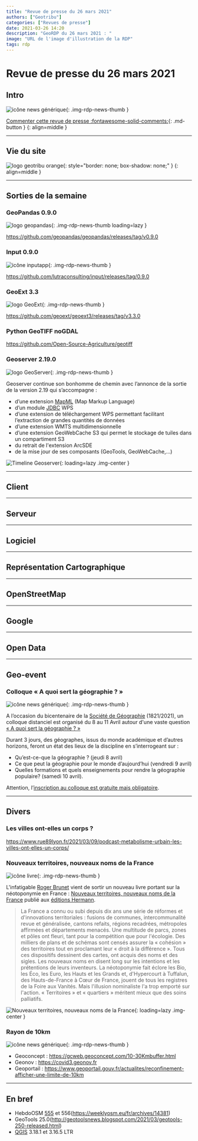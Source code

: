 ```yaml
---
title: "Revue de presse du 26 mars 2021"
authors: ["Geotribu"]
categories: ["Revues de presse"]
date: 2021-03-26 14:20
description: "GeoRDP du 26 mars 2021 : "
image: "URL de l'image d'illustration de la RDP"
tags: rdp
---
```


# Revue de presse du 26 mars 2021

## Intro

![icône news générique](https://cdn.geotribu.fr/img/internal/icons-rdp-news/news.png "News"){: .img-rdp-news-thumb }

[Commenter cette revue de presse :fontawesome-solid-comments:](#__comments){: .md-button }
{: align=middle }

----

## Vie du site

![logo geotribu orange](https://cdn.geotribu.fr/img/internal/charte/geotribu_logo_rectangle_384x80.png "logo geotribu orange"){: style="border: none; box-shadow: none;" }
{: align=middle }

----

## Sorties de la semaine

### GeoPandas 0.9.0

![logo geopandas](https://cdn.geotribu.fr/img/logos-icones/logiciels_librairies/geopandas.png "Logo GeoPandas"){: .img-rdp-news-thumb loading=lazy }

<https://github.com/geopandas/geopandas/releases/tag/v0.9.0>

### Input 0.9.0

![icône inputapp](https://cdn.geotribu.fr/img/logos-icones/logiciels_librairies/input_app.png "Logo application Input"){: .img-rdp-news-thumb }

<https://github.com/lutraconsulting/input/releases/tag/0.9.0>

### GeoExt 3.3

![logo GeoExt](https://cdn.geotribu.fr/img/logos-icones/logiciels_librairies/geoext.png "Logo GeoExt"){: .img-rdp-news-thumb }

<https://github.com/geoext/geoext3/releases/tag/v3.3.0>

### Python GeoTIFF noGDAL

<https://github.com/Open-Source-Agriculture/geotiff>

### Geoserver 2.19.0

![logo GeoServer](https://cdn.geotribu.fr/img/logos-icones/logiciels_librairies/geoserver.png "logo GeoServer"){: .img-rdp-news-thumb }

Geoserver continue son bonhomme de chemin avec l’annonce de la sortie de la version 2.19 qui s’accompagne :

* d’une extension [MapML](https://maps4html.org/MapML/spec/) (Map Markup Language)
* d’un module [JDBC](https://fr.wikipedia.org/wiki/Java_Database_Connectivity) WPS
* d’une extension de téléchargement WPS permettant facilitant l’extraction de grandes quantités de données
* d’une extension WMTS multidimensionnelle
* d’une extension GeoWebCache S3 qui permet le stockage de tuiles dans un compartiment S3
* du retrait de l'extension ArcSDE
* de la mise jour de ses composants (GeoTools, GeoWebCache,…)

![Timeline Geoserver](https://cdn.geotribu.fr/img/articles-blog-rdp/logiciels/Geoserver/geoserver_timeline-base.jpg "Timeline Geoserver"){: loading=lazy .img-center }

----

## Client

----

## Serveur

----

## Logiciel

----

## Représentation Cartographique

----

## OpenStreetMap

----

## Google

----

## Open Data

----

## Geo-event

### Colloque « A quoi sert la géographie ? »

![icône news générique](https://cdn.geotribu.fr/img/internal/icons-rdp-news/news.png "News"){: .img-rdp-news-thumb }

A l’occasion du bicentenaire de la [Société de Géographie](https://socgeo.com) (1821/2021), un colloque distanciel est organisé du 8 au 11 Avril autour d'une vaste question [« A quoi sert la géographie ? »](https://socgeo.com/2021/03/10/8-10-avril-2021-colloque-a-quoi-sert-la-geographie-organise-a-loccasion-du-bicentenaire-de-la-societe-de-geographie/)

Durant 3 jours, des géographes, issus du monde académique et d’autres horizons, feront un état des lieux de la discipline en s’interrogeant sur :

* Qu’est-ce-que la géographie ? (jeudi 8 avril)
* Ce que peut la géographie pour le monde d’aujourd’hui (vendredi 9 avril)
* Quelles formations et quels enseignements pour rendre la géographie populaire? (samedi 10 avril).

Attention, l’[inscription au colloque est gratuite mais obligatoire](https://socgeo.com/wp-content/uploads/2021/03/Bulletin-dinscription-Colloque-GEO21_IDM.pdf).

----

## Divers

### Les villes ont-elles un corps ?

<https://www.rue89lyon.fr/2021/03/09/podcast-metabolisme-urbain-les-villes-ont-elles-un-corps/>

### Nouveaux territoires, nouveaux noms de la France

![icône livre](https://cdn.geotribu.fr/img/logos-icones/divers/livre.png "Logo livre"){: .img-rdp-news-thumb }

L'infatigable [Roger Brunet](https://fr.wikipedia.org/wiki/Roger_Brunet) vient de sortir un nouveau livre portant sur la néotoponymie en France : [Nouveaux territoires, nouveaux noms de la France](https://www.editions-hermann.fr/livre/9791037006288) publié aux [éditions Hermann](https://www.editions-hermann.fr).

>La France a connu ou subi depuis dix ans une série de réformes et d'innovations territoriales : fusions de communes, intercommunalité revue et généralisée, cantons refaits, régions recadrées, métropoles affirmées et départements menacés. Une multitude de parcs, zones et pôles ont fleuri, tant pour la compétition que pour l'écologie. Des milliers de plans et de schémas sont censés assurer la « cohésion » des territoires tout en proclamant leur « droit à la différence ».
Tous ces dispositifs dessinent des cartes, ont acquis des noms et des sigles. Les nouveaux noms en disent long sur les intentions et les prétentions de leurs inventeurs. La néotoponymie fait éclore les Bio, les Éco, les Euro, les Hauts et les Grands et, d'Hypercourt à Tuffalun, des Hauts-de-France à Cœur de France, jouent de tous les registres de la Foire aux Vanités. Mais l'illusion nominaliste l'a trop emporté sur l'action. « Territoires » et « quartiers » méritent mieux que des soins palliatifs.

![Nouveaux territoires, nouveaux noms de la France](https://cdn.geotribu.fr/img/articles-blog-rdp/livres/Nouveaux_territoires_nouveaux_noms_de_la_France.jpg "Nouveaux territoires, nouveaux noms de la France"){: loading=lazy .img-center }

### Rayon de 10km

![icône news générique](https://cdn.geotribu.fr/img/internal/icons-rdp-news/news.png "News"){: .img-rdp-news-thumb }

* Geoconcept : <https://gcweb.geoconcept.com/10-30Kmbuffer.html> 
* Geonov : <https://covid3.geonov.fr>
* Geoportail : <https://www.geoportail.gouv.fr/actualites/reconfinement-afficher-une-limite-de-10km>

----

## En bref

* HebdoOSM [555](https://weeklyosm.eu/fr/archives/14363) et 556(https://weeklyosm.eu/fr/archives/14381)
* GeoTools 25.0(http://geotoolsnews.blogspot.com/2021/03/geotools-250-released.html)
* [QGIS](https://qgis.org) 3.18.1 et 3.16.5 LTR

